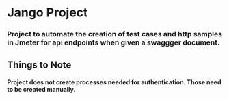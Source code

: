# Jango Project
### Project to automate the creation of test cases and http samples in Jmeter for api endpoints when given a swaggger document. 

## Things to Note
#### Project does not create processes needed for authentication. Those need to be created manually.
